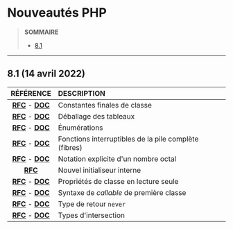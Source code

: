 # Nouveautés PHP

> **SOMMAIRE**
> + [8.1](#81-14-avril-2022)

---

## 8.1 (14 avril 2022)

|RÉFÉRENCE|DESCRIPTION|
|:--:|:--|
|[**RFC**](https://wiki.php.net/rfc/final_class_const) - [**DOC**](https://www.php.net/manual/fr/language.oop5.final.php#language.oop5.final.example.php81)|Constantes finales de classe|
|[**RFC**](https://wiki.php.net/rfc/array_unpacking_string_keys) - [**DOC**](https://www.php.net/manual/fr/language.types.array.php#language.types.array.unpacking)|Déballage des tableaux|
|[**RFC**](https://wiki.php.net/rfc/enumerations) - [**DOC**](https://www.php.net/manual/fr/language.enumerations.php)|Énumérations|
|[**RFC**](https://wiki.php.net/rfc/fibers) - [**DOC**](https://www.php.net/manual/fr/language.fibers.php)|Fonctions interruptibles de la pile complète (fibres)|
|[**RFC**](https://wiki.php.net/rfc/explicit_octal_notation) - [**DOC**](https://www.php.net/manual/fr/migration81.new-features.php#migration81.new-features.core.octal-literal-prefix)|Notation explicite d'un nombre octal|
|[**RFC**](https://wiki.php.net/rfc/new_in_initializers)|Nouvel initialiseur interne|
|[**RFC**](https://wiki.php.net/rfc/readonly_properties_v2) - [**DOC**](https://www.php.net/manual/fr/language.oop5.properties.php#language.oop5.properties.readonly-properties)|Propriétés de classe en lecture seule|
|[**RFC**](https://wiki.php.net/rfc/first_class_callable_syntax) - [**DOC**](https://www.php.net/manual/fr/functions.first_class_callable_syntax.php)|Syntaxe de _callable_ de première classe|
|[**RFC**](https://wiki.php.net/rfc/noreturn_type) - [**DOC**](https://www.php.net/manual/fr/language.types.declarations.php#language.types.declarations.never)|Type de retour `never`|
|[**RFC**](https://wiki.php.net/rfc/pure-intersection-types) - [**DOC**](https://www.php.net/manual/fr/language.types.declarations.php#language.types.declarations.composite.intersection)|Types d'intersection|
